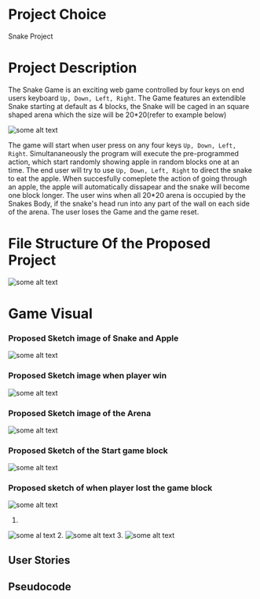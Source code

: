 # Project Choice 
Snake Project 

# Project Description
The Snake Game is an exciting web game controlled by four keys on end users keyboard ```Up, Down, Left, Right```. The Game features an extendible Snake starting at default as 4 blocks, the Snake will be caged in an square shaped arena which the size will be 20*20(refer to example below)

![some alt text](https://i.postimg.cc/jSpXmDrh/Screenshot-2024-07-12-at-11-53-02-AM.png)

The game will start when user press on any four keys ```Up, Down, Left, Right```. Simultananeously the program will execute the pre-programmed action, which start randomly showing apple in random blocks one at an time. The end user will try to use ```Up, Down, Left, Right``` to direct the snake to eat the apple. When succesfully comeplete the action of going through an apple, the apple will automatically dissapear and the snake will become one block longer. The user wins when all 20*20 arena is occupied by the Snakes Body, if the snake's head run into any part of the wall on each side of the arena. The user loses the Game and the game reset. 


# File Structure Of the Proposed Project 
![some alt text](https://i.postimg.cc/jq71jYM2/Screenshot-2024-07-12-at-11-38-42-AM.png)


# Game Visual 

### Proposed Sketch image of Snake and Apple
![some alt text](https://i.postimg.cc/50rPpnps/3681720805003-pic.jpg)

### Proposed Sketch image when player win 
![some alt text](https://i.postimg.cc/PrggdrWS/3641720804452-pic.jpg)

### Proposed Sketch image of the Arena 
![some alt text](https://i.postimg.cc/nr6PV0DX/3671720804476-pic.jpg)

### Proposed Sketch of the Start game block
![some alt text](https://i.postimg.cc/pr9StgpN/3661720804474-pic.jpg)

### Proposed sketch of when player lost the game block
![some alt text](https://i.postimg.cc/63bPg96L/3651720804469-pic.jpg)

1.
![some al text](https://i.postimg.cc/KY2hDv41/3611720804440-pic.jpg)
2.
![some alt text](https://i.postimg.cc/D0m9wSpM/3621720804445-pic.jpg)
3.
![some alt text](https://i.postimg.cc/6qSD2BD5/3631720804447-pic.jpg)




## User Stories




## Pseudocode





